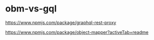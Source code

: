 # obm-vs-gql

https://www.npmjs.com/package/graphql-rest-proxy

https://www.npmjs.com/package/object-mapper?activeTab=readme

